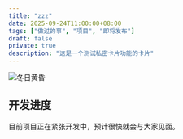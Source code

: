 ```yaml
---
title: "zzz"
date: 2025-09-24T11:00:00+08:00
tags: ["做过的事", "项目", "即将发布"]
draft: false
private: true
description: "这是一个测试私密卡片功能的卡片"
---
```


![冬日黄昏](https://i.postimg.cc/x80RdmP7/inedit-1661409332666.jpg)
## 开发进度

目前项目正在紧张开发中，预计很快就会与大家见面。

